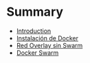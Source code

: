 # Summary

* [Introduction](README.md)
* [Instalación de Docker](instalacion.md)
* [Red Overlay sin  Swarm](overlay-networking-sin-swarm.md)
* [Docker Swarm](docker-swarm.md)

